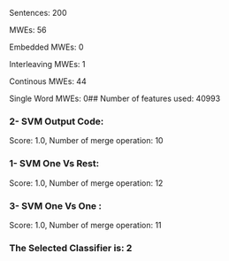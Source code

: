 Sentences: 200

MWEs: 56

Embedded MWEs: 0

Interleaving MWEs: 1

Continous MWEs: 44

Single Word MWEs: 0## Number of features used: 40993

### 2- SVM Output Code: 
Score: 1.0, Number of merge operation: 10
### 1- SVM One Vs Rest: 
Score: 1.0, Number of merge operation: 12
### 3- SVM One Vs One : 
Score: 1.0, Number of merge operation: 11
### The Selected Classifier is: 2
